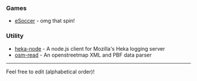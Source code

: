 ### Games
* [eSoccer](http://www.esoccer.me) - omg that spin!

### Utility
* [heka-node](https://github.com/mozilla-services/heka-node) - A node.js client for Mozilla's Heka logging server
* [osm-read](https://github.com/marook/osm-read) - An openstreetmap XML and PBF data parser

<hr />
Feel free to edit (alphabetical order)!